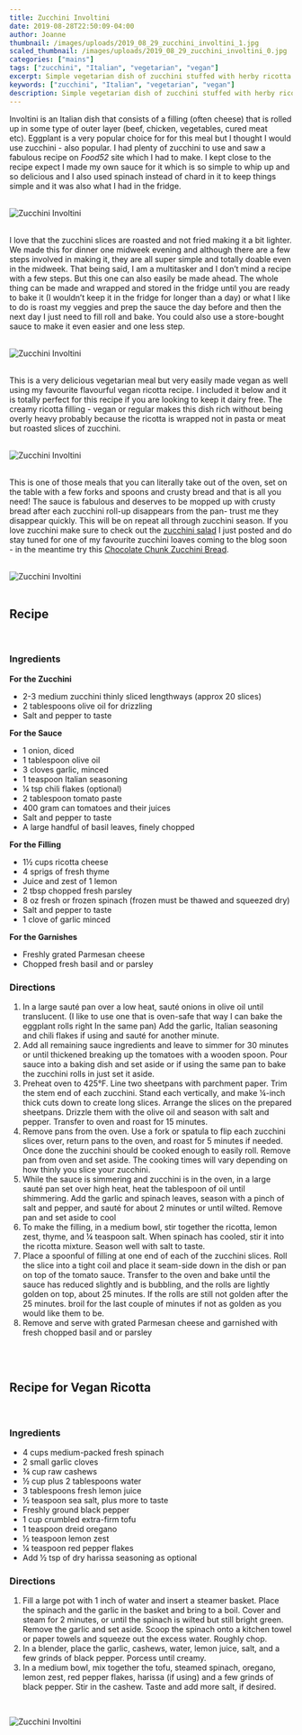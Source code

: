```yaml
---
title: Zucchini Involtini
date: 2019-08-28T22:50:09-04:00
author: Joanne
thumbnail: /images/uploads/2019_08_29_zucchini_involtini_1.jpg
scaled_thumbnail: /images/uploads/2019_08_29_zucchini_involtini_0.jpg
categories: ["mains"]
tags: ["zucchini", "Italian", "vegetarian", "vegan"]
excerpt: Simple vegetarian dish of zucchini stuffed with herby ricotta filling baked in rich tomato sauce
keywords: ["zucchini", "Italian", "vegetarian", "vegan"]
description: Simple vegetarian dish of zucchini stuffed with herby ricotta filling baked in rich tomato sauce
---
```


Involtini is an Italian dish that consists of a filling (often cheese) that is rolled up in some type of outer layer (beef, chicken, vegetables, cured meat etc). Eggplant is a very popular choice for for this meal but I thought I would use zucchini - also popular. I had plenty of zucchini to use and saw a fabulous recipe on _Food52_ site which I had to make. I kept close to the recipe expect I made my own sauce for it which is so simple to whip up and so delicious and I also used spinach instead of chard in it to keep things simple and it was also what I had in the fridge. 
</br>
</br>

![Zucchini Involtini](/images/uploads/2019_08_29_zucchini_involtini_2.jpg)
</br>
</br>

I love that the zucchini slices are roasted and not fried making it a bit lighter. We made this for dinner one midweek evening and although there are a few steps involved in making it, they are all super simple and totally doable even in the midweek. That being said, I am a multitasker and I don’t mind a recipe with a few steps. But this one can also easily be made ahead. The whole thing can be made and wrapped and stored in the fridge until you are ready to bake it (I wouldn’t keep it in the fridge for longer than a day) or what I like to do is roast my veggies and prep the sauce the day before and then the next day I just need to fill roll and bake. You could also use a store-bought sauce to make it even easier and one less step. 
</br>
</br>

![Zucchini Involtini](/images/uploads/2019_08_29_zucchini_involtini_3.jpg)
</br>
</br>

This is a very delicious vegetarian meal but very easily made vegan as well using my favourite flavourful vegan ricotta recipe. I included it below and it is totally perfect for this recipe if you are looking to keep it dairy free. The creamy ricotta filling - vegan or regular makes this dish rich without being overly heavy probably because the ricotta is wrapped not in pasta or meat but roasted slices of zucchini. 
</br>
</br>

![Zucchini Involtini](/images/uploads/2019_08_29_zucchini_involtini_4.jpg)
</br>
</br>

This is one of those meals that you can literally take out of the oven, set on the table with a few forks and spoons and crusty bread and that is all you need! The sauce is fabulous and deserves to be mopped up with crusty bread after each zucchini roll-up disappears from the pan- trust me they disappear quickly. This will be on repeat all through zucchini season. If you love zucchini make sure to check out the [zucchini salad](https://www.oliveandmango.com/shaved-zucchini-salad-with-a-lemony-vinaigrette/) I just posted and do stay tuned for one of my favourite zucchini loaves coming to the blog soon - in the meantime try this [Chocolate Chunk Zucchini Bread](https://www.oliveandmango.com/chocolate-chunk-zucchini-bread/).
</br>
</br>

![Zucchini Involtini](/images/uploads/2019_08_29_zucchini_involtini_5.jpg)
</br>
</br>

## Recipe
</br>

### Ingredients
__For the Zucchini__

* <span itemprop="ingredients">2-3 medium zucchini thinly sliced lengthways (approx 20 slices) </span>
* <span itemprop="ingredients">2 tablespoons olive oil for drizzling </span>
* <span itemprop="ingredients">Salt and pepper to taste </span>

__For the Sauce__

* <span itemprop="ingredients">1 onion, diced</span>
* <span itemprop="ingredients">1 tablespoon olive oil</span>
* <span itemprop="ingredients">3 cloves garlic, minced</span>
* <span itemprop="ingredients">1 teaspoon Italian seasoning</span>
* <span itemprop="ingredients">&frac14; tsp chili flakes (optional)</span>
* <span itemprop="ingredients">2 tablespoon tomato paste</span>
* <span itemprop="ingredients">400 gram can tomatoes and their juices </span>
* <span itemprop="ingredients">Salt and pepper to taste </span>
* <span itemprop="ingredients">A large handful of basil leaves, finely chopped</span>

__For the Filling__

* <span itemprop="ingredients">1&frac12; cups ricotta cheese</span>
* <span itemprop="ingredients">4 sprigs of fresh thyme</span>
* <span itemprop="ingredients">Juice and zest of 1 lemon</span>
* <span itemprop="ingredients">2 tbsp chopped fresh parsley </span>
* <span itemprop="ingredients">8 oz fresh or frozen spinach (frozen must be thawed and squeezed dry)</span>
* <span itemprop="ingredients">Salt and pepper to taste </span>
* <span itemprop="ingredients">1 clove of garlic minced </span>

__For the Garnishes__

* <span itemprop="ingredients">Freshly grated Parmesan cheese </span>
* <span itemprop="ingredients">Chopped fresh basil and or parsley </span>

### Directions 

1. In a large sauté pan over a low heat, sauté onions in olive oil until translucent. (I like to use one that is oven-safe that way I can bake the eggplant rolls right In the same pan) Add the garlic, Italian seasoning and chili flakes if using and sauté for another minute. 
2. Add all remaining sauce ingredients and leave to simmer for 30 minutes or until thickened breaking up the tomatoes with a wooden spoon. Pour sauce into a baking dish and set aside or if using the same pan to bake the zucchini rolls in just set it aside. 
3. Preheat oven to 425°F. Line two sheetpans with parchment paper. Trim the stem end of each zucchini. Stand each vertically, and make &frac14;-inch thick cuts down to create long slices. Arrange the slices on the prepared sheetpans. Drizzle them with the olive oil and season with salt and pepper. Transfer to oven and roast for 15 minutes. 
4. Remove pans from the oven. Use a fork or spatula to flip each zucchini slices over, return pans to the oven, and roast for 5 minutes if needed. Once done the zucchini should be cooked enough to easily roll. Remove pan from oven and set aside. The cooking times will vary depending on how thinly you slice your zucchini. 
5. While the sauce is simmering and zucchini is in the oven, in a large sauté pan set over high heat, heat the tablespoon of oil until shimmering. Add the garlic and spinach leaves, season with a pinch of salt and pepper, and sauté for about 2 minutes or until wilted. Remove pan and set aside to cool 
6. To make the filling, in a medium bowl, stir together the ricotta, lemon zest, thyme, and &frac14; teaspoon salt. When spinach has cooled, stir it into the ricotta mixture. Season well with salt to taste. 
7. Place a spoonful of filling at one end of each of the zucchini slices. Roll the slice into a tight coil and place it seam-side down in the dish or pan on top of the tomato sauce. Transfer to the oven and bake until the sauce has reduced slightly and is bubbling, and the rolls are lightly golden on top, about 25 minutes. If the rolls are still not golden after the 25 minutes. broil for the last couple of minutes if not as golden as you would like them to be. 
8. Remove and serve with grated Parmesan cheese and garnished with fresh chopped basil and or parsley 
</br>
</br>

## Recipe for Vegan Ricotta
</br>

### Ingredients

* 4 cups medium-packed fresh spinach
* 2 small garlic cloves
* ¾ cup raw cashews
* ½ cup plus 2 tablespoons water
* 3 tablespoons fresh lemon juice
* ½ teaspoon sea salt, plus more to taste
* Freshly ground black pepper
* 1 cup crumbled extra-firm tofu
* 1 teaspoon dreid oregano
* ½ teaspoon lemon zest
* ¼ teaspoon red pepper flakes
* Add ½ tsp of dry harissa seasoning as optional

### Directions

1. Fill a large pot with 1 inch of water and insert a steamer basket. Place the spinach and the garlic in the basket and bring to a boil. Cover and steam for 2 minutes, or until the spinach is wilted but still bright green. Remove the garlic and set aside. Scoop the spinach onto a kitchen towel or paper towels and squeeze out the excess water. Roughly chop.
2. In a blender, place the garlic, cashews, water, lemon juice, salt, and a few grinds of black pepper. Porcess until creamy.
3. In a medium bowl, mix together the tofu, steamed spinach, oregano, lemon zest, red pepper flakes, harissa (if using) and a few grinds of black pepper. Stir in the cashew. Taste and add more salt, if desired.

</br>

![Zucchini Involtini](/images/uploads/2019_08_29_zucchini_involtini_6.jpg)